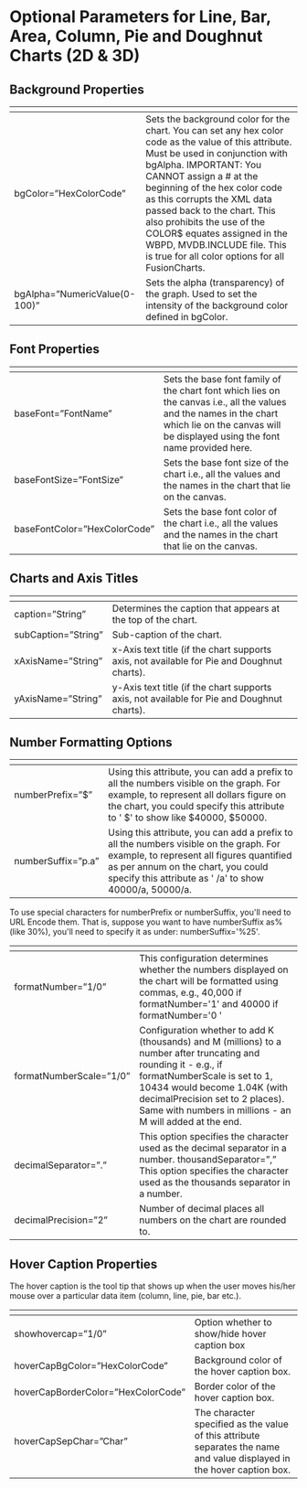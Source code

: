 # Optional Parameters for Line, Bar, Area, Column, Pie and Doughnut Charts (2D & 3D)

<PageHeader />

## Background Properties

| <!----> | <!----> |
| --- | --- |
| bgColor=”HexColorCode” | Sets the background color for the chart. You can set any hex color code as the value of this attribute. Must be used in conjunction with bgAlpha. IMPORTANT: You CANNOT assign a # at the beginning of the hex color code as this corrupts the XML data passed back to the chart. This also prohibits the use of the COLOR$ equates assigned in the WBPD, MVDB.INCLUDE file. This is true for all color options for all FusionCharts. |
| bgAlpha=”NumericValue(0-100)” | Sets the alpha (transparency) of the graph. Used to set the intensity of the background color defined in bgColor. |


## Font Properties 

| <!----> | <!----> |
| --- | --- |
| baseFont=”FontName” | Sets the base font family of the chart font which lies on the canvas i.e., all the values and the names in the chart which lie on the canvas will be displayed using the font name provided here. |
| baseFontSize=”FontSize” | Sets the base font size of the chart i.e., all the values and the names in the chart that lie on the canvas. |
| baseFontColor=”HexColorCode” | Sets the base font color of the chart i.e., all the values and the names in the chart that lie on the canvas. |

## Charts and Axis Titles 

| <!----> | <!----> |
| --- | --- |
| caption=”String” | Determines the caption that appears at the top of the chart. |
| subCaption=”String” | Sub-caption of the chart. |
| xAxisName=”String” | x-Axis text title (if the chart supports axis, not available for Pie and Doughnut charts). |
| yAxisName=”String” | y-Axis text title (if the chart supports axis, not available for Pie and Doughnut charts). |

## Number Formatting Options 

| <!----> | <!----> |
| --- | --- |
| numberPrefix=”$” | Using this attribute, you can add a prefix to all the numbers visible on the graph. For example, to represent all dollars figure on the chart, you could specify this attribute to ' $' to show like $40000, $50000. |
| numberSuffix=”p.a” | Using this attribute, you can add a prefix to all the numbers visible on the graph. For example, to represent all figures quantified as per annum on the chart, you could specify this attribute as ' /a' to show 40000/a, 50000/a. |

To use special characters for numberPrefix or numberSuffix, you'll need to URL Encode them. That is, suppose you want to have numberSuffix as% (like 30%), you'll need to specify it as under: numberSuffix='%25'.

| <!----> | <!----> |
| --- | --- |
| formatNumber=”1/0” | This configuration determines whether the numbers displayed on the chart will be formatted using commas, e.g., 40,000 if formatNumber='1' and 40000 if formatNumber='0 ' |
| formatNumberScale=”1/0” | Configuration whether to add K (thousands) and M (millions) to a number after truncating and rounding it - e.g., if formatNumberScale is set to 1, 10434 would become 1.04K (with decimalPrecision set to 2 places). Same with numbers in millions - an M will added at the end. |
| decimalSeparator=”.” | This option specifies the character used as the decimal separator in a number. thousandSeparator=”,” This option specifies the character used as the thousands separator in a number. |
| decimalPrecision=”2” | Number of decimal places all numbers on the chart are rounded to. |

## Hover Caption Properties

The hover caption is the tool tip that shows up when the user moves his/her mouse over a particular data item (column, line, pie, bar etc.).

| <!----> | <!----> |
| --- | --- |
| showhovercap=”1/0” | Option whether to show/hide hover caption box |
| hoverCapBgColor=”HexColorCode” | Background color of the hover caption box. |
| hoverCapBorderColor=”HexColorCode” | Border color of the hover caption box. |
| hoverCapSepChar=”Char” | The character specified as the value of this attribute separates the name and value displayed in the hover caption box. |

<PageFooter />
